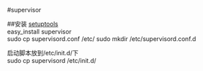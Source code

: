 #supervisor

##安装
[setuptools](https://pypi.python.org/pypi/setuptools/)  
easy_install supervisor  
sudo cp supervisord.conf /etc/
sudo mkdir /etc/supervisord.conf.d  

启动脚本放到/etc/init.d/下  
sudo cp supervisord /etc/init.d/  